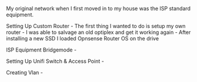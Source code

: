 My original network when I first moved in to my house was the ISP standard equipment.

Setting Up Custom Router
    - The first thing I wanted to do is setup my own router
    - I was able to salvage an old optiplex and get it working again
    - After installing a new SSD I loaded Opnsense Router OS on the drive

ISP Equipment Bridgemode
    -

Setting Up Unifi Switch & Access Point
    -

Creating Vlan
    -
